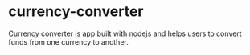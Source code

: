 # currency-converter
Currency converter is app built with nodejs and helps users to convert funds from one currency to another.
